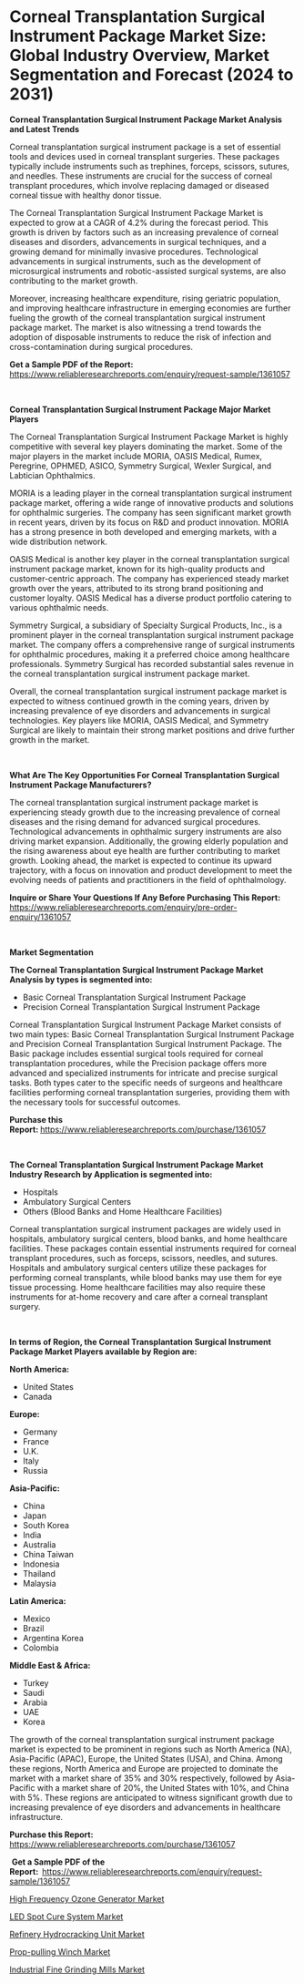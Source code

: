 <p><h1>Corneal Transplantation Surgical Instrument Package Market Size: Global Industry Overview, Market Segmentation and Forecast (2024 to 2031)</h1></p><p><strong>Corneal Transplantation Surgical Instrument Package Market Analysis and Latest Trends</strong></p>
<p><p>Corneal transplantation surgical instrument package is a set of essential tools and devices used in corneal transplant surgeries. These packages typically include instruments such as trephines, forceps, scissors, sutures, and needles. These instruments are crucial for the success of corneal transplant procedures, which involve replacing damaged or diseased corneal tissue with healthy donor tissue.</p><p>The Corneal Transplantation Surgical Instrument Package Market is expected to grow at a CAGR of 4.2% during the forecast period. This growth is driven by factors such as an increasing prevalence of corneal diseases and disorders, advancements in surgical techniques, and a growing demand for minimally invasive procedures. Technological advancements in surgical instruments, such as the development of microsurgical instruments and robotic-assisted surgical systems, are also contributing to the market growth.</p><p>Moreover, increasing healthcare expenditure, rising geriatric population, and improving healthcare infrastructure in emerging economies are further fueling the growth of the corneal transplantation surgical instrument package market. The market is also witnessing a trend towards the adoption of disposable instruments to reduce the risk of infection and cross-contamination during surgical procedures.</p></p>
<p><strong>Get a Sample PDF of the Report:&nbsp;</strong> <a href="https://www.reliableresearchreports.com/enquiry/request-sample/1361057">https://www.reliableresearchreports.com/enquiry/request-sample/1361057</a></p>
<p>&nbsp;</p>
<p><strong>Corneal Transplantation Surgical Instrument Package Major Market Players</strong></p>
<p><p>The Corneal Transplantation Surgical Instrument Package Market is highly competitive with several key players dominating the market. Some of the major players in the market include MORIA, OASIS Medical, Rumex, Peregrine, OPHMED, ASICO, Symmetry Surgical, Wexler Surgical, and Labtician Ophthalmics.</p><p>MORIA is a leading player in the corneal transplantation surgical instrument package market, offering a wide range of innovative products and solutions for ophthalmic surgeries. The company has seen significant market growth in recent years, driven by its focus on R&D and product innovation. MORIA has a strong presence in both developed and emerging markets, with a wide distribution network.</p><p>OASIS Medical is another key player in the corneal transplantation surgical instrument package market, known for its high-quality products and customer-centric approach. The company has experienced steady market growth over the years, attributed to its strong brand positioning and customer loyalty. OASIS Medical has a diverse product portfolio catering to various ophthalmic needs.</p><p>Symmetry Surgical, a subsidiary of Specialty Surgical Products, Inc., is a prominent player in the corneal transplantation surgical instrument package market. The company offers a comprehensive range of surgical instruments for ophthalmic procedures, making it a preferred choice among healthcare professionals. Symmetry Surgical has recorded substantial sales revenue in the corneal transplantation surgical instrument package market.</p><p>Overall, the corneal transplantation surgical instrument package market is expected to witness continued growth in the coming years, driven by increasing prevalence of eye disorders and advancements in surgical technologies. Key players like MORIA, OASIS Medical, and Symmetry Surgical are likely to maintain their strong market positions and drive further growth in the market.</p></p>
<p>&nbsp;</p>
<p><strong>What Are The Key Opportunities For Corneal Transplantation Surgical Instrument Package Manufacturers?</strong></p>
<p><p>The corneal transplantation surgical instrument package market is experiencing steady growth due to the increasing prevalence of corneal diseases and the rising demand for advanced surgical procedures. Technological advancements in ophthalmic surgery instruments are also driving market expansion. Additionally, the growing elderly population and the rising awareness about eye health are further contributing to market growth. Looking ahead, the market is expected to continue its upward trajectory, with a focus on innovation and product development to meet the evolving needs of patients and practitioners in the field of ophthalmology.</p></p>
<p><strong>Inquire or Share Your Questions If Any Before Purchasing This Report:</strong> <a href="https://www.reliableresearchreports.com/enquiry/pre-order-enquiry/1361057">https://www.reliableresearchreports.com/enquiry/pre-order-enquiry/1361057</a></p>
<p>&nbsp;</p>
<p><strong>Market Segmentation</strong></p>
<p><strong>The Corneal Transplantation Surgical Instrument Package Market Analysis by types is segmented into:</strong></p>
<p><ul><li>Basic Corneal Transplantation Surgical Instrument Package</li><li>Precision Corneal Transplantation Surgical Instrument Package</li></ul></p>
<p><p>Corneal Transplantation Surgical Instrument Package Market consists of two main types: Basic Corneal Transplantation Surgical Instrument Package and Precision Corneal Transplantation Surgical Instrument Package. The Basic package includes essential surgical tools required for corneal transplantation procedures, while the Precision package offers more advanced and specialized instruments for intricate and precise surgical tasks. Both types cater to the specific needs of surgeons and healthcare facilities performing corneal transplantation surgeries, providing them with the necessary tools for successful outcomes.</p></p>
<p><strong>Purchase this Report:&nbsp;</strong><a href="https://www.reliableresearchreports.com/purchase/1361057">https://www.reliableresearchreports.com/purchase/1361057</a></p>
<p>&nbsp;</p>
<p><strong>The Corneal Transplantation Surgical Instrument Package Market Industry Research by Application is segmented into:</strong></p>
<p><ul><li>Hospitals</li><li>Ambulatory Surgical Centers</li><li>Others (Blood Banks and Home Healthcare Facilities)</li></ul></p>
<p><p>Corneal transplantation surgical instrument packages are widely used in hospitals, ambulatory surgical centers, blood banks, and home healthcare facilities. These packages contain essential instruments required for corneal transplant procedures, such as forceps, scissors, needles, and sutures. Hospitals and ambulatory surgical centers utilize these packages for performing corneal transplants, while blood banks may use them for eye tissue processing. Home healthcare facilities may also require these instruments for at-home recovery and care after a corneal transplant surgery.</p></p>
<p>&nbsp;</p>
<p><strong>In terms of Region, the Corneal Transplantation Surgical Instrument Package Market Players available by Region are:</strong></p>
<p>
    <p> <strong> North America: </strong>
        <ul>
            <li>United States</li>
            <li>Canada</li>
        </ul>
        </p> 
    <p> <strong> Europe: </strong>
        <ul>
            <li>Germany</li>
            <li>France</li>
            <li>U.K.</li>
            <li>Italy</li>
            <li>Russia</li>
        </ul>
        </p> 
    <p> <strong> Asia-Pacific: </strong>
        <ul>
            <li>China</li>
            <li>Japan</li>
            <li>South Korea</li>
            <li>India</li>
            <li>Australia</li>
            <li>China Taiwan</li>
            <li>Indonesia</li>
            <li>Thailand</li>
            <li>Malaysia</li>
        </ul>
        </p> 
    <p> <strong> Latin America: </strong>
        <ul>
            <li>Mexico</li>
            <li>Brazil</li>
            <li>Argentina Korea</li>
            <li>Colombia</li>
        </ul>
        </p> 
    <p> <strong> Middle East & Africa: </strong>
        <ul>
            <li>Turkey</li>
            <li>Saudi</li>
            <li>Arabia</li>
            <li>UAE</li>
            <li>Korea</li>
        </ul>
    </p>
    </p>
<p><p>The growth of the corneal transplantation surgical instrument package market is expected to be prominent in regions such as North America (NA), Asia-Pacific (APAC), Europe, the United States (USA), and China. Among these regions, North America and Europe are projected to dominate the market with a market share of 35% and 30% respectively, followed by Asia-Pacific with a market share of 20%, the United States with 10%, and China with 5%. These regions are anticipated to witness significant growth due to increasing prevalence of eye disorders and advancements in healthcare infrastructure.</p></p>
<p><strong>Purchase this Report: </strong><a href="https://www.reliableresearchreports.com/purchase/1361057">https://www.reliableresearchreports.com/purchase/1361057</a></p>
<p>&nbsp;<strong>Get a Sample PDF of the Report:&nbsp;&nbsp;</strong><a href="https://www.reliableresearchreports.com/enquiry/request-sample/1361057">https://www.reliableresearchreports.com/enquiry/request-sample/1361057</a></p>
<p><strong></strong></p>
<p><p><a href="https://medium.com/p/ebeba0a45fd1/edit">High Frequency Ozone Generator Market</a></p><p><a href="https://medium.com/@paulmcglynn6456/led-spot-cure-system-market-trends-forecast-and-competitive-analysis-to-2031-e476900d7e6b">LED Spot Cure System Market</a></p><p><a href="https://medium.com/@bethelokon998/refinery-hydrocracking-unit-market-trends-forecast-and-competitive-analysis-to-2031-9c049c0d30db">Refinery Hydrocracking Unit Market</a></p><p><a href="https://medium.com/@bethelokon998/prop-pulling-winch-market-size-market-outlook-and-market-forecast-2024-to-2031-796aac216cae">Prop-pulling Winch Market</a></p><p><a href="https://medium.com/@paulmcglynn6456/industrial-fine-grinding-mills-market-report-reveals-the-latest-trends-and-growth-opportunities-of-082b210acbb2">Industrial Fine Grinding Mills Market</a></p></p>